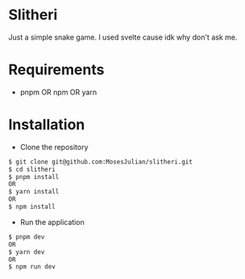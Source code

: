 # Slitheri
Just a simple snake game. I used svelte cause idk why don't ask me.

# Requirements
- pnpm OR npm OR yarn

# Installation
- Clone the repository
```bash
$ git clone git@github.com:MosesJulian/slitheri.git
$ cd slitheri
$ pnpm install
OR
$ yarn install
OR
$ npm install
```
- Run the application
```bash
$ pnpm dev
OR
$ yarn dev
OR
$ npm run dev
```